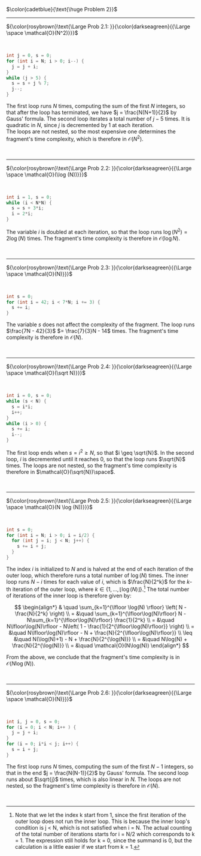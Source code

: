 $\color{cadetblue}{\text{\huge Problem 2}}$

----------------------

${\color{rosybrown}\text{\Large Prob 2.1: }}{\color{darkseagreen}{{\Large \space \mathcal{O}(N^2)}}}$  

<br/>

```c
int j = 0, s = 0;
for (int i = N; i > 0; i--) {
  j = j + i;
}
while (j > 5) {
  s = s + j % 7;
  j--;
}
```

The first loop runs $N$ times, computing the sum of the first $N$ integers, so that after the loop has terminated, we have $j = \frac{N(N+1)}{2}$ by Gauss' formula. The second loop iterates a total number of $j - 5$ times. It is quadratic in $N$, since $j$ is decremented by $1$ at each iteration.  
The loops are not nested, so the most expensive one determines the fragment's time complexity, which is therefore in $\mathcal{O}(N^2)$.

<br/>

----------------------

${\color{rosybrown}\text{\Large Prob 2.2: }}{\color{darkseagreen}{{\Large \space \mathcal{O}(\log (N))}}}$  

<br/>

```c
int i = 1, s = 0;
while (i < N*N) {
  s = s + 3*i;
  i = 2*i;
}
```

The variable $i$ is doubled at each iteration, so that the loop runs $\log(N^2) = 2\log(N)$ times. The fragment's time complexity is therefore in $\mathcal{O}(\log N)$.

<br/>

----------------------

${\color{rosybrown}\text{\Large Prob 2.3: }}{\color{darkseagreen}{{\Large \space \mathcal{O}(N)}}}$  

<br/>

```c
int s = 0;
for (int i = 42; i < 7*N; i += 3) {
  s += i;
}
```

The variable $s$ does not affect the complexity of the fragment. The loop runs $\frac{7N - 42}{3}$ $= \frac{7}{3}N - 14$ times. The fragment's time complexity is therefore in $\mathcal{O}(N)$.

<br/>

----------------------

${\color{rosybrown}\text{\Large Prob 2.4: }}{\color{darkseagreen}{{\Large \space \mathcal{O}(\sqrt N)}}}$  

<br/>

```c
int i = 0, s = 0;
while (s < N) {
  s = i*i;
  i++;
}
while (i > 0) {
  s += i;
  i--;
}
```

The first loop ends when $s = i^2 \geq N$, so that $i \geq \sqrt{N}$. In the second loop, $i$ is decremented until it reaches $0$, so that the loop runs $\sqrt{N}$ times. The loops are not nested, so the fragment's time complexity is therefore in $\mathcal{O}(\sqrt{N})\space$.  

<br/>

----------------------

${\color{rosybrown}\text{\Large Prob 2.5: }}{\color{darkseagreen}{{\Large \space \mathcal{O}(N \log (N))}}}$  

<br/>

```c
int s = 0;
for (int i = N; i > 0; i = i/2) {
  for (int j = i; j < N; j++) {
    s += i + j;
  }
}
```

The index $i$ is initialized to $N$ and is halved at the end of each iteration of the outer loop, which therefore runs a total number of $\log(N)$ times. The inner loop runs $N - i$ times for each value of $i$, which is $\frac{N}{2^k}$ for the $k$-th iteration of the outer loop, where $k \in \lbrace 1, \dots, \lfloor \log(N) \rfloor \rbrace$.[^1]
The total number of iterations of the inner loop is therefore given by:

$$
\begin{align*}
& \quad \sum_{k=1}^{\lfloor \log(N) \rfloor} \left( N - \frac{N}{2^k} \right) \\
= &\quad \sum_{k=1}^{\lfloor\log(N)\rfloor} N - N\sum_{k=1}^{\lfloor\log(N)\rfloor} \frac{1}{2^k} \\
= &\quad N\lfloor\log(N)\rfloor - N\left( 1 - \frac{1}{2^{\lfloor\log(N)\rfloor}} \right) \\
= &\quad N\lfloor\log(N)\rfloor - N + \frac{N}{2^{\lfloor\log(N)\rfloor}} \\
\leq &\quad N(\log(N)+1) - N + \frac{N}{2^{\log(N)}} \\
= &\quad N\log(N) + \frac{N}{2^{\log(N)}} \\
= &\quad \mathcal{O}(N\log(N))
\end{align*}
$$

From the above, we conclude that the fragment's time complexity is in $\mathcal{O}(N\log(N))$.

[^1]: Note that we let the index k start from 1, since the first iteration of the outer loop does not run the inner loop. This is because the inner loop's condition is j < N, which is not satisfied when i = N. The actual counting of the total number of iterations starts for i = N/2 which corresponds to k = 1. The expression still holds for k = 0, since the summand is 0, but the calculation is a little easier if we start from k = 1.

<br/>

----------------------

${\color{rosybrown}\text{\Large Prob 2.6: }}{\color{darkseagreen}{{\Large \space \mathcal{O}(N)}}}$  

<br/>

```c
int i, j = 0, s = 0;
for (i = 0; i < N; i++ ) {
  j = j + i;
}
for (i = 0; i*i < j; i++) {
  s = i + j;
}
```

The first loop runs $N$ times, computing the sum of the first $N - 1$ integers, so that in the end $j = \frac{N(N-1)}{2}$ by Gauss' formula. The second loop runs about $\sqrt{j}$ times, which is also linear in $N$. The loops are not nested, so the fragment's time complexity is therefore in $\mathcal{O}(N)$.

<br/>